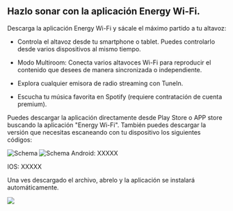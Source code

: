 ## Hazlo sonar con la aplicación Energy Wi-Fi.

Descarga la aplicación Energy Wi-Fi y sácale el máximo partido a tu altavoz:

- Controla el altavoz desde tu smartphone o tablet. Puedes controlarlo desde varios dispositivos al mismo tiempo.

- Modo Multiroom: Conecta varios altavoces Wi-Fi para reproducir el contenido que desees de manera sincronizada o independiente.

- Explora cualquier emisora de radio streaming con TuneIn.

- Escucha tu música favorita en Spotify (requiere contratación de cuenta premium).

Puedes descargar la aplicación directamente desde Play Store o APP store buscando la aplicación "Energy Wi-Fi". También puedes descargar la versión que necesitas escaneando con tu dispositivo los siguientes códigos:


![Schema](http://static.energysistem.com/images/manuals/42677/56ddaa4232271.jpg) ![Schema]( http://static.energysistem.com/images/manuals/42677/56ddaab3dfb04.jpg)
Android: XXXXX

IOS: XXXXX

Una ves descargado el archivo, abrelo y la aplicación se instalará automáticamente.

![](http://static.energysistem.com/images/manuals/42360/56c300a7241e5.jpg)







